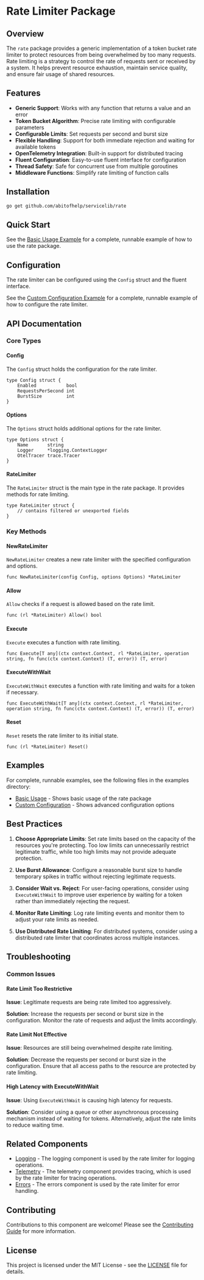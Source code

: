 # Rate Limiter Package

## Overview

The `rate` package provides a generic implementation of a token bucket rate limiter to protect resources from being overwhelmed by too many requests. Rate limiting is a strategy to control the rate of requests sent or received by a system. It helps prevent resource exhaustion, maintain service quality, and ensure fair usage of shared resources.


## Features

- **Generic Support**: Works with any function that returns a value and an error
- **Token Bucket Algorithm**: Precise rate limiting with configurable parameters
- **Configurable Limits**: Set requests per second and burst size
- **Flexible Handling**: Support for both immediate rejection and waiting for available tokens
- **OpenTelemetry Integration**: Built-in support for distributed tracing
- **Fluent Configuration**: Easy-to-use fluent interface for configuration
- **Thread Safety**: Safe for concurrent use from multiple goroutines
- **Middleware Functions**: Simplify rate limiting of function calls


## Installation

```bash
go get github.com/abitofhelp/servicelib/rate
```


## Quick Start

See the [Basic Usage Example](../EXAMPLES/rate/basic_usage/main.go) for a complete, runnable example of how to use the rate package.


## Configuration

The rate limiter can be configured using the `Config` struct and the fluent interface.

See the [Custom Configuration Example](../EXAMPLES/rate/custom_configuration/main.go) for a complete, runnable example of how to configure the rate limiter.


## API Documentation


### Core Types

#### Config

The `Config` struct holds the configuration for the rate limiter.

```
type Config struct {
    Enabled           bool
    RequestsPerSecond int
    BurstSize         int
}
```

#### Options

The `Options` struct holds additional options for the rate limiter.

```
type Options struct {
    Name       string
    Logger     *logging.ContextLogger
    OtelTracer trace.Tracer
}
```

#### RateLimiter

The `RateLimiter` struct is the main type in the rate package. It provides methods for rate limiting.

```
type RateLimiter struct {
    // contains filtered or unexported fields
}
```


### Key Methods

#### NewRateLimiter

`NewRateLimiter` creates a new rate limiter with the specified configuration and options.

```
func NewRateLimiter(config Config, options Options) *RateLimiter
```

#### Allow

`Allow` checks if a request is allowed based on the rate limit.

```
func (rl *RateLimiter) Allow() bool
```

#### Execute

`Execute` executes a function with rate limiting.

```
func Execute[T any](ctx context.Context, rl *RateLimiter, operation string, fn func(ctx context.Context) (T, error)) (T, error)
```

#### ExecuteWithWait

`ExecuteWithWait` executes a function with rate limiting and waits for a token if necessary.

```
func ExecuteWithWait[T any](ctx context.Context, rl *RateLimiter, operation string, fn func(ctx context.Context) (T, error)) (T, error)
```

#### Reset

`Reset` resets the rate limiter to its initial state.

```
func (rl *RateLimiter) Reset()
```


## Examples

For complete, runnable examples, see the following files in the examples directory:

- [Basic Usage](../EXAMPLES/rate/basic_usage/main.go) - Shows basic usage of the rate package
- [Custom Configuration](../EXAMPLES/rate/custom_configuration/main.go) - Shows advanced configuration options


## Best Practices

1. **Choose Appropriate Limits**: Set rate limits based on the capacity of the resources you're protecting. Too low limits can unnecessarily restrict legitimate traffic, while too high limits may not provide adequate protection.

2. **Use Burst Allowance**: Configure a reasonable burst size to handle temporary spikes in traffic without rejecting legitimate requests.

3. **Consider Wait vs. Reject**: For user-facing operations, consider using `ExecuteWithWait` to improve user experience by waiting for a token rather than immediately rejecting the request.

4. **Monitor Rate Limiting**: Log rate limiting events and monitor them to adjust your rate limits as needed.

5. **Use Distributed Rate Limiting**: For distributed systems, consider using a distributed rate limiter that coordinates across multiple instances.


## Troubleshooting

### Common Issues

#### Rate Limit Too Restrictive

**Issue**: Legitimate requests are being rate limited too aggressively.

**Solution**: Increase the requests per second or burst size in the configuration. Monitor the rate of requests and adjust the limits accordingly.

#### Rate Limit Not Effective

**Issue**: Resources are still being overwhelmed despite rate limiting.

**Solution**: Decrease the requests per second or burst size in the configuration. Ensure that all access paths to the resource are protected by rate limiting.

#### High Latency with ExecuteWithWait

**Issue**: Using `ExecuteWithWait` is causing high latency for requests.

**Solution**: Consider using a queue or other asynchronous processing mechanism instead of waiting for tokens. Alternatively, adjust the rate limits to reduce waiting time.


## Related Components

- [Logging](../logging/README.md) - The logging component is used by the rate limiter for logging operations.
- [Telemetry](../telemetry/README.md) - The telemetry component provides tracing, which is used by the rate limiter for tracing operations.
- [Errors](../errors/README.md) - The errors component is used by the rate limiter for error handling.


## Contributing

Contributions to this component are welcome! Please see the [Contributing Guide](../CONTRIBUTING.md) for more information.


## License

This project is licensed under the MIT License - see the [LICENSE](../LICENSE) file for details.
